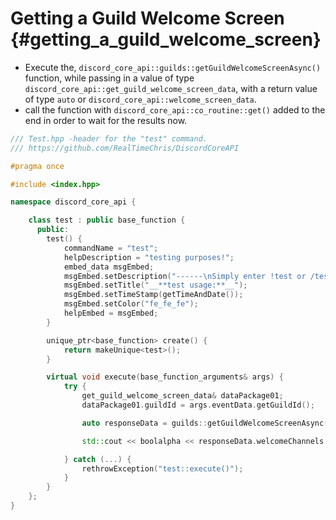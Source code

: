 Getting a Guild Welcome Screen {#getting_a_guild_welcome_screen}
=============
- Execute the, `discord_core_api::guilds::getGuildWelcomeScreenAsync()` function, while passing in a value of type `discord_core_api::get_guild_welcome_screen_data`, with a return value of type `auto` or `discord_core_api::welcome_screen_data`.
- call the function with `discord_core_api::co_routine::get()` added to the end in order to wait for the results now.

```cpp
/// Test.hpp -header for the "test" command.
/// https://github.com/RealTimeChris/DiscordCoreAPI

#pragma once

#include <index.hpp>

namespace discord_core_api {

	class test : public base_function {
	  public:
		test() {
			commandName = "test";
			helpDescription = "testing purposes!";
			embed_data msgEmbed;
			msgEmbed.setDescription("------\nSimply enter !test or /test!\n------");
			msgEmbed.setTitle("__**test usage:**__");
			msgEmbed.setTimeStamp(getTimeAndDate());
			msgEmbed.setColor("fe_fe_fe");
			helpEmbed = msgEmbed;
		}

		unique_ptr<base_function> create() {
			return makeUnique<test>();
		}

		virtual void execute(base_function_arguments& args) {
			try {
				get_guild_welcome_screen_data& dataPackage01;
				dataPackage01.guildId = args.eventData.getGuildId();

				auto responseData = guilds::getGuildWelcomeScreenAsync(dataPackage01).get();

				std::cout << boolalpha << responseData.welcomeChannels.at(0).channelId << std::endl;

			} catch (...) {
				rethrowException("test::execute()");
			}
		}
	};
}
```
